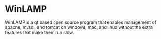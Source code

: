 WinLAMP
=======

WinLAMP is a qt based open source program that enables management of apache, mysql, and tomcat on windows, mac, and linux without the extra features that make them run slow.
